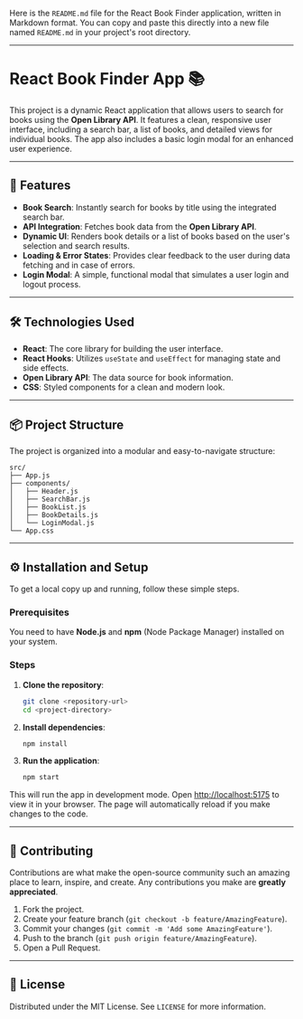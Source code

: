 Here is the `README.md` file for the React Book Finder application, written in Markdown format. You can copy and paste this directly into a new file named `README.md` in your project's root directory.

-----

# React Book Finder App 📚

This project is a dynamic React application that allows users to search for books using the **Open Library API**. It features a clean, responsive user interface, including a search bar, a list of books, and detailed views for individual books. The app also includes a basic login modal for an enhanced user experience.

-----

## 🚀 Features

  * **Book Search**: Instantly search for books by title using the integrated search bar.
  * **API Integration**: Fetches book data from the **Open Library API**.
  * **Dynamic UI**: Renders book details or a list of books based on the user's selection and search results.
  * **Loading & Error States**: Provides clear feedback to the user during data fetching and in case of errors.
  * **Login Modal**: A simple, functional modal that simulates a user login and logout process.

-----

## 🛠️ Technologies Used

  * **React**: The core library for building the user interface.
  * **React Hooks**: Utilizes `useState` and `useEffect` for managing state and side effects.
  * **Open Library API**: The data source for book information.
  * **CSS**: Styled components for a clean and modern look.

-----

## 📦 Project Structure

The project is organized into a modular and easy-to-navigate structure:

```
src/
├── App.js
├── components/
│   ├── Header.js
│   ├── SearchBar.js
│   ├── BookList.js
│   ├── BookDetails.js
│   └── LoginModal.js
└── App.css
```

-----

## ⚙️ Installation and Setup

To get a local copy up and running, follow these simple steps.

### Prerequisites

You need to have **Node.js** and **npm** (Node Package Manager) installed on your system.

### Steps

1.  **Clone the repository**:

    ```bash
    git clone <repository-url>
    cd <project-directory>
    ```

2.  **Install dependencies**:

    ```bash
    npm install
    ```

3.  **Run the application**:

    ```bash
    npm start
    ```

This will run the app in development mode. Open [http://localhost:5175](https://www.google.com/search?q=http://localhost:5175) to view it in your browser. The page will automatically reload if you make changes to the code.

-----

## 🤝 Contributing

Contributions are what make the open-source community such an amazing place to learn, inspire, and create. Any contributions you make are **greatly appreciated**.

1.  Fork the project.
2.  Create your feature branch (`git checkout -b feature/AmazingFeature`).
3.  Commit your changes (`git commit -m 'Add some AmazingFeature'`).
4.  Push to the branch (`git push origin feature/AmazingFeature`).
5.  Open a Pull Request.

-----

## 📝 License

Distributed under the MIT License. See `LICENSE` for more information.
